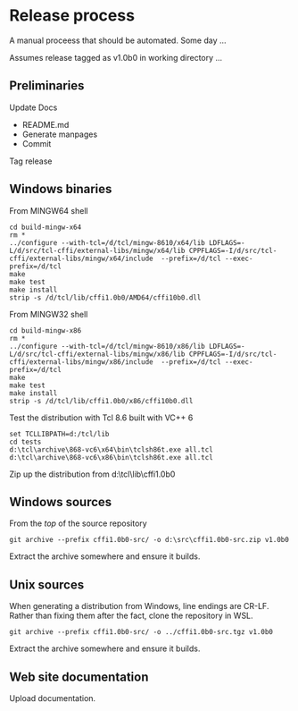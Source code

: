 # Release process

A manual proceess that should be automated. Some day ...

Assumes release tagged as v1.0b0 in working directory ...

## Preliminaries

Update Docs

- README.md
- Generate manpages
- Commit

Tag release

## Windows binaries

From MINGW64 shell

```
cd build-mingw-x64
rm *
../configure --with-tcl=/d/tcl/mingw-8610/x64/lib LDFLAGS=-L/d/src/tcl-cffi/external-libs/mingw/x64/lib CPPFLAGS=-I/d/src/tcl-cffi/external-libs/mingw/x64/include  --prefix=/d/tcl --exec-prefix=/d/tcl
make
make test
make install
strip -s /d/tcl/lib/cffi1.0b0/AMD64/cffi10b0.dll
```

From MINGW32 shell

```
cd build-mingw-x86
rm *
../configure --with-tcl=/d/tcl/mingw-8610/x86/lib LDFLAGS=-L/d/src/tcl-cffi/external-libs/mingw/x86/lib CPPFLAGS=-I/d/src/tcl-cffi/external-libs/mingw/x86/include  --prefix=/d/tcl --exec-prefix=/d/tcl
make
make test
make install
strip -s /d/tcl/lib/cffi1.0b0/x86/cffi10b0.dll
```

Test the distribution with Tcl 8.6 built with VC++ 6

```
set TCLLIBPATH=d:/tcl/lib
cd tests
d:\tcl\archive\868-vc6\x64\bin\tclsh86t.exe all.tcl
d:\tcl\archive\868-vc6\x86\bin\tclsh86t.exe all.tcl
```

Zip up the distribution from d:\tcl\lib\cffi1.0b0

## Windows sources

From the *top* of the source repository

```
git archive --prefix cffi1.0b0-src/ -o d:\src\cffi1.0b0-src.zip v1.0b0
```

Extract the archive somewhere and ensure it builds.

## Unix sources

When generating a distribution from Windows, line endings are CR-LF. Rather than
fixing them after the fact, clone the repository in WSL.

```
git archive --prefix cffi1.0b0-src/ -o ../cffi1.0b0-src.tgz v1.0b0
```

Extract the archive somewhere and ensure it builds.

## Web site documentation

Upload documentation.
